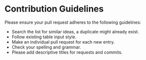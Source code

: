 # Contribution Guidelines

Please ensure your pull request adheres to the following guidelines:

- Search the list for similar ideas, a duplicate might already exist.
- Follow existing table input style.
- Make an individual pull request for each new entry.
- Check your spelling and grammar.
- Please add descriptive titles for requests and commits.

